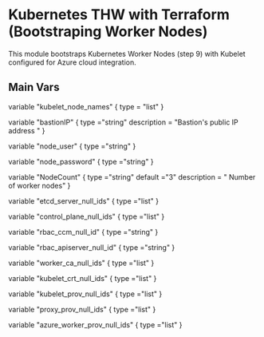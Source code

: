 # Kubernetes THW with Terraform (Bootstraping Worker Nodes)

This module bootstraps Kubernetes Worker Nodes (step 9) with Kubelet configured for Azure cloud integration.

## Main Vars

variable "kubelet_node_names" {
  type        = "list"
}

variable "bastionIP" {
  type ="string"
  description = "Bastion's public IP address "
}

variable "node_user" {
  type ="string"
}

variable "node_password" {
  type ="string"
}

variable "NodeCount" {
  type ="string"
  default ="3"
  description = " Number of worker nodes"
}

variable "etcd_server_null_ids" {
  type ="list"
}

variable "control_plane_null_ids" {
  type ="list"
}

variable "rbac_ccm_null_id" {
  type ="string"
}

variable "rbac_apiserver_null_id" {
  type ="string"
}

variable "worker_ca_null_ids" {
  type ="list"
}

variable "kubelet_crt_null_ids" {
  type ="list"
}

variable "kubelet_prov_null_ids" {
  type ="list"
}

variable "proxy_prov_null_ids" {
  type ="list"
}

variable "azure_worker_prov_null_ids" {
  type ="list"
}